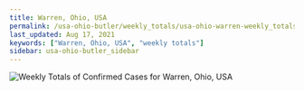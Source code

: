 ```yaml
---
title: Warren, Ohio, USA
permalink: /usa-ohio-butler/weekly_totals/usa-ohio-warren-weekly_totals.html
last_updated: Aug 17, 2021
keywords: ["Warren, Ohio, USA", "weekly totals"]
sidebar: usa-ohio-butler_sidebar
---
```


![Weekly Totals of Confirmed Cases for Warren, Ohio, USA](/covid_tracker/images/graphs/usa-ohio-warren-weekly_totals_graph.png)
